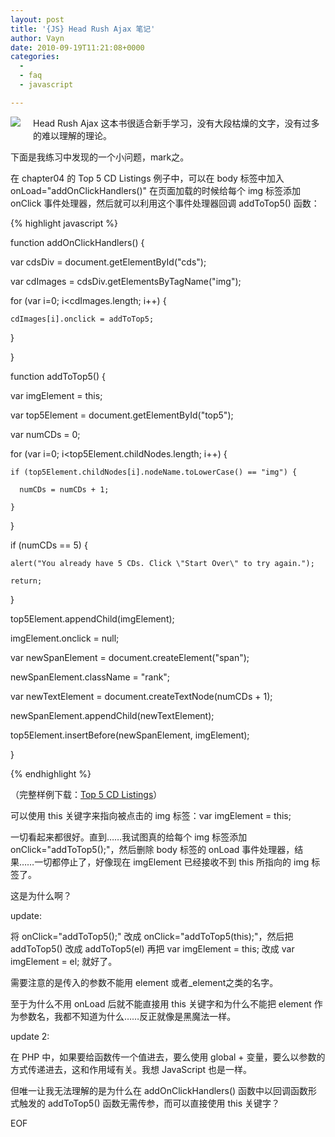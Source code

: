 ```yaml
---
layout: post
title: '{JS} Head Rush Ajax 笔记'
author: Vayn
date: 2010-09-19T11:21:08+0000
categories:
  -
  - faq
  - javascript

---
```


<a href="http://book.douban.com/subject/3136781/"><img src="http://img3.douban.com/mpic/s3182952.jpg" style="float:left;padding:0 20px 20px 0;border:0"/></a>

Head Rush Ajax 这本书很适合新手学习，没有大段枯燥的文字，没有过多的难以理解的理论。

下面是我练习中发现的一个小问题，mark之。

在 chapter04 的 Top 5 CD Listings 例子中，可以在 body 标签中加入 onLoad="addOnClickHandlers()" 在页面加载的时候给每个 img 标签添加 onClick 事件处理器，然后就可以利用这个事件处理器回调 addToTop5() 函数：

{% highlight javascript %}

function addOnClickHandlers() {

  var cdsDiv = document.getElementById("cds");

  var cdImages = cdsDiv.getElementsByTagName("img");

  for (var i=0; i<cdImages.length; i++) {

    cdImages[i].onclick = addToTop5;

  }

}

function addToTop5() {

  var imgElement = this;

  var top5Element = document.getElementById("top5");

  var numCDs = 0;

  for (var i=0; i<top5Element.childNodes.length; i++) {

    if (top5Element.childNodes[i].nodeName.toLowerCase() == "img") {

      numCDs = numCDs + 1;

    }

  }

  if (numCDs == 5) {

    alert("You already have 5 CDs. Click \"Start Over\" to try again.");

    return;

  }

  top5Element.appendChild(imgElement);

  imgElement.onclick = null;

  var newSpanElement = document.createElement("span");

  newSpanElement.className = "rank";

  var newTextElement = document.createTextNode(numCDs + 1);

  newSpanElement.appendChild(newTextElement);

  top5Element.insertBefore(newSpanElement, imgElement);

}

{% endhighlight %}

（完整样例下载：[Top 5 CD Listings](http://www.headfirstlabs.com/books/hrajax/chapter04/hraj_ch04_examples.zip)）

可以使用 this 关键字来指向被点击的 img 标签：var imgElement = this;

一切看起来都很好。直到……我试图真的给每个 img 标签添加 onClick="addToTop5();"，然后删除 body 标签的 onLoad 事件处理器，结果……一切都停止了，好像现在 imgElement 已经接收不到 this 所指向的 img 标签了。

这是为什么啊？

update:

将 onClick="addToTop5();" 改成 onClick="addToTop5(this);"，然后把 addToTop5() 改成 addToTop5(el) 再把 var imgElement = this; 改成 var imgElement = el; 就好了。

需要注意的是传入的参数不能用 element 或者_element之类的名字。

至于为什么不用 onLoad 后就不能直接用 this 关键字和为什么不能把 element 作为参数名，我都不知道为什么……反正就像是黑魔法一样。

update 2:

在 PHP 中，如果要给函数传一个值进去，要么使用 global + 变量，要么以参数的方式传递进去，这和作用域有关。我想 JavaScript 也是一样。

但唯一让我无法理解的是为什么在 addOnClickHandlers() 函数中以回调函数形式触发的 addToTop5() 函数无需传参，而可以直接使用 this 关键字？

EOF

